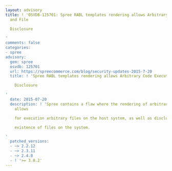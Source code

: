 ```yaml
---
layout: advisory
title: ! 'OSVDB-125701: Spree RABL templates rendering allows Arbitrary Code Execution
  and File

  Disclosure

'
comments: false
categories:
- spree
advisory:
  gem: spree
  osvdb: 125701
  url: https://spreecommerce.com/blog/security-updates-2015-7-20
  title: ! 'Spree RABL templates rendering allows Arbitrary Code Execution and File

    Disclosure

'
  date: 2015-07-20
  description: ! 'Spree contains a flaw where the rendering of arbitrary RABL templates
    allows

    for execution arbitrary files on the host system, as well as disclosing the

    existence of files on the system.

'
  patched_versions:
  - ~> 2.2.12
  - ~> 2.3.11
  - ~> 2.4.8
  - ! '>= 3.0.2'
---
```

